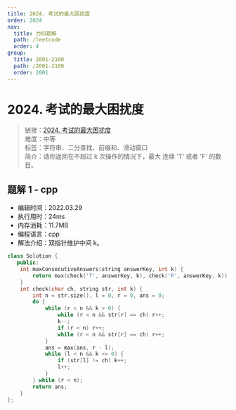 ```yaml
---
title: 2024. 考试的最大困扰度
order: 2024
nav:
  title: 力扣题解
  path: /leetcode
  order: 4
group:
  title: 2001-2100
  path: /2001-2100
  order: 2001
---
```


# 2024. 考试的最大困扰度

> 链接：[2024. 考试的最大困扰度](https://leetcode-cn.com/problems/maximize-the-confusion-of-an-exam/)  
> 难度：中等  
> 标签：字符串、二分查找、前缀和、滑动窗口  
> 简介：请你返回在不超过 k 次操作的情况下，最大 连续 'T' 或者 'F' 的数目。

## 题解 1 - cpp

- 编辑时间：2022.03.29
- 执行用时：24ms
- 内存消耗：11.7MB
- 编程语言：cpp
- 解法介绍：双指针维护中间 k。

```cpp
class Solution {
   public:
    int maxConsecutiveAnswers(string answerKey, int k) {
        return max(check('T', answerKey, k), check('F', answerKey, k));
    }
    int check(char ch, string str, int k) {
        int n = str.size(), l = 0, r = 0, ans = 0;
        do {
            while (r < n && k > 0) {
                while (r < n && str[r] == ch) r++;
                k--;
                if (r < n) r++;
                while (r < n && str[r] == ch) r++;
            }
            ans = max(ans, r - l);
            while (l < n && k <= 0) {
                if (str[l] != ch) k++;
                l++;
            }
        } while (r < n);
        return ans;
    }
};
```
